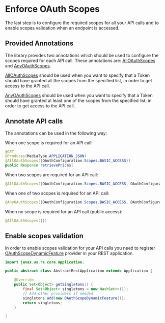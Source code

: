 # Enforce OAuth Scopes

The last step is to configure the required scopes for all your API calls and to enable scopes validation when an endpoint is accessed.

## Provided Annotations

The library provides two annotations which should be used to configure the scopes required for each API call. These annotations are: [AllOAuthScopes][AllOAuthScopes] and [AnyOAuthScopes][AnyOAuthScopes].

[AllOAuthScopes][AllOAuthScopes] should be used when you want to specify that a Token should have granted all the scopes from the specified list, in order to get access to the API call.

[AnyOAuthScopes][AnyOAuthScopes] should be used when you want to specify that a Token should have granted at least one of the scopes from the specified list, in order to get access to the API call.

## Annotate API calls

The annotations can be used in the following way:

When one scope is required for an API call:

```java
@GET
@Produces(MediaType.APPLICATION_JSON)
@AllOAuthScopes({OAuthConfiguration.Scopes.BASIC_ACCESS})
public Response retrievePrices(
```

When two scopes are required for an API call:

```java
@AllOAuthScopes({OAuthConfiguration.Scopes.BASIC_ACCESS, OAuthConfiguration.Scopes.ADVANCED_ACCESS})
```

When one of two scopes is required for an API call:

```java
@AnyOAuthScopes({OAuthConfiguration.Scopes.BASIC_ACCESS, OAuthConfiguration.Scopes.ADVANCED_ACCESS})
```

When no scope is required for an API call (public access):

```java
@AllOAuthScopes({})
```

## Enable scopes validation 

In order to enable scopes validation for your API calls you need to register [OAuthScopeDynamicFeature][OAuthScopeDynamicFeature] provider in your REST application.

```java
import javax.ws.rs.core.Application;

public abstract class AbstractRestApplication extends Application {

	@Override
	public Set<Object> getSingletons() {
		final Set<Object> singletons = new HashSet<>(1);
		// Add other providers if needed
		singletons.add(new OAuthScopeDynamicFeature());
		return singletons;
	}

}
```


[AllOAuthScopes]: src/main/java/com/forbesdigital/jee/oauth/AllOAuthScopes.java
[AnyOAuthScopes]: src/main/java/com/forbesdigital/jee/oauth/AnyOAuthScopes.java
[OAuthScopeDynamicFeature]: src/main/java/com/forbesdigital/jee/oauth/OAuthScopeDynamicFeature.java
